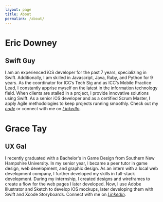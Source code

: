 ```yaml
---
layout: page
title: About
permalink: /about/
---
```


Eric Downey
==================

Swift Guy
------

I am an experienced iOS developer for the past 7 years, specializing in Swift. Additionally, I am skilled in Javascript, Java, Ruby, and Python for 9 years. As the coordinator for ICC’s Tech Sig and as ICC’s Mobile Practice Lead, I constantly apprise myself on the latest in the information technology field. When clients are stalled in a project, I provide innovative solutions using Swift. As a senior iOS developer and as a certified Scrum Master, I apply Agile methodologies to keep projects running smoothly. Check out my _[code](http://github.com/Ericdowney)_ or connect with me on _[LinkedIn](http://www.linkedin.com/in/ericdowney271/)_.

Grace Tay
==================

UX Gal
------


I recently graduated with a Bachelor's in Game Design from Southern New Hampshire University. In my senior year, I became a peer tutor in game design, web development, and graphic design. As an intern with a local web development company, I further developed my skills in full-stack development. During my internship, I created designs and wireframes to create a flow for the web pages I later developed. Now, I use Adobe Illustrator and Sketch to develop iOS mockups, later developing them with Swift and Xcode Storyboards. Connect with me on _[LinkedIn](http://www.linkedin.com/in/gracektay/)_.
